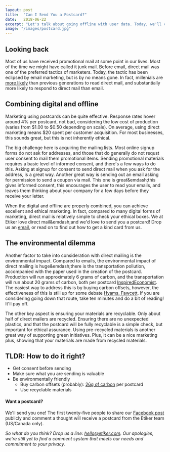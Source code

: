 ```yaml
---
layout: post
title:  "Can I Send You a Postcard?"
date:   2018-06-22
excerpt: "Let's talk about going offline with user data. Today, we'll chat about the ethics of sending direct mail, and how we can ethically and effectively market to users offline."
image: "/images/postcard.jpg"
---
```


## Looking back
Most of us have received promotional mail at some point in our lives. Most of the time we might have called it junk mail. Before email, direct mail was one of the preferred tactics of marketers. Today, the tactic has been eclipsed by email marketing, but is by no means gone. In fact, millenials are [more likely](https://www.digitaldogdirect.com/millennials-direct-mail/) than previous generations to read direct mail, and substantially more likely to respond to direct mail than email.

## Combining digital and offline
Marketing using postcards can be quite effective. Response rates hover around 4% per postcard, not bad, considering the low cost of production (varies from $1.00 to $0.50 depending on scale). On average, using direct marketing means $20 spent per customer acquisition. For most businesses, this sounds great, but this is not inherently ethical. 

The big challenge here is acquiring the mailing lists. Most online signup forms do not ask for addresses, and those that do generally do not requst user consent to mail them promotional items. Sending promotional materials requires a basic level of informed consent, and there's a few ways to do this. Asking at signup for consent to send direct mail when you ask for the address, is a great way. Another great way is sending out an email asking for permission to send a coupon via mail. This one is great&emdash;this gives informed consent, this encourages the user to read your emails, and leaves them thinking about your company for a few days before they receive your letter.

When the digital and offline are properly combined, you can achieve excellent and ethical marketing. In fact, compared to many digital forms of marketing, direct mail is relatively simple to check your ethical boxes. We at Etiker love direct mail&emdash;and we'd love to send you a postcard! Drop us an [email](mailto:hello@etiker.com), or read on to find out how to get a kind card from us.

## The environmental dilemma
Another factor to take into consideration with direct mailing is the environmental impact. Compared to emails, the environmental impact of direct mailing is huge&emdash;there is the transportation pollution, accompanied with the paper used in the creation of the postcard. Production will run approximately 6 grams of carbon, and the transportation will run about 20 grams of carbon, both per postcard [InspiredEconomist](http://inspiredeconomist.com/2009/03/09/greening-print-marketing-whats-your-mails-carbon-footprint/). The easiest way to address this is by buying carbon offsets, however, the effectiveness of this is still up for some debate [Hyams, Fawcett](https://doi.org/10.1002/wcc.207). If you are considering going down that route, take ten minutes and do a bit of reading! It'll pay off.

The other key aspect is ensuring your materials are recyclable. Only about half of direct mailers are recycled. Ensuring there are no unexpected plastics, and that the postcard will be fully recyclable is a simple check, but important for ethical assurance. Using pre-recycled materials is another great way of supporting green initiatives. Plus, it can be a nice marketing plus, showing that your materials are made from recycled materials.

## TLDR: How to do it right?
- Get consent before sending
- Make sure what you are sending is valuable
- Be environmentally friendly
	* Buy carbon offsets (probably): [26g of carbon](http://inspiredeconomist.com/2009/03/09/greening-print-marketing-whats-your-mails-carbon-footprint/) per postcard
	* Use recyclable materials

#### Want a postcard?
We'll send you one! The first twenty-five people to share our [Facebook post](https://www.facebook.com/etikerco/) publicly and comment a thought will receive a postcard from the Etiker team (US/Canada only).

_So what do you think? Drop us a line: [hello@etiker.com](mailto:hello@etiker.com). Our apologies, we're still yet to find a comment system that meets our needs and commitment to your privacy._
